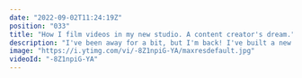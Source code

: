 ```yaml
---
date: "2022-09-02T11:24:19Z"
position: "033"
title: "How I film videos in my new studio. A content creator's dream."
description: "I've been away for a bit, but I'm back! I've built a new set in my studio, plug 'n play. I sit down, hit record, and I'm ready to rock! Content creators often have lots of setup and tear down, which makes creating slow. \n\n\nThe tools I use in this setup:\nCamera: Sony ZV e10\nLens: Sigma 16mm f1.4\nLights: Amaran 100d + Godox softbox, Godox TL60, Filtrox VL500\nMic: Rode NTG 4+\nAudio Interface: Comica Linkflex AD2\nPreview screen: Feelworld FW568V2\nStands: Neewer C-stand\nRemote: JJC Bluetooth for Sony Cameras\n\nFollow me here:\nWebsite: https://timbenniks.dev\nTwitter: https://twitter.com/timbenniks"
image: "https://i.ytimg.com/vi/-8Z1npiG-YA/maxresdefault.jpg"
videoId: "-8Z1npiG-YA"
---
```


